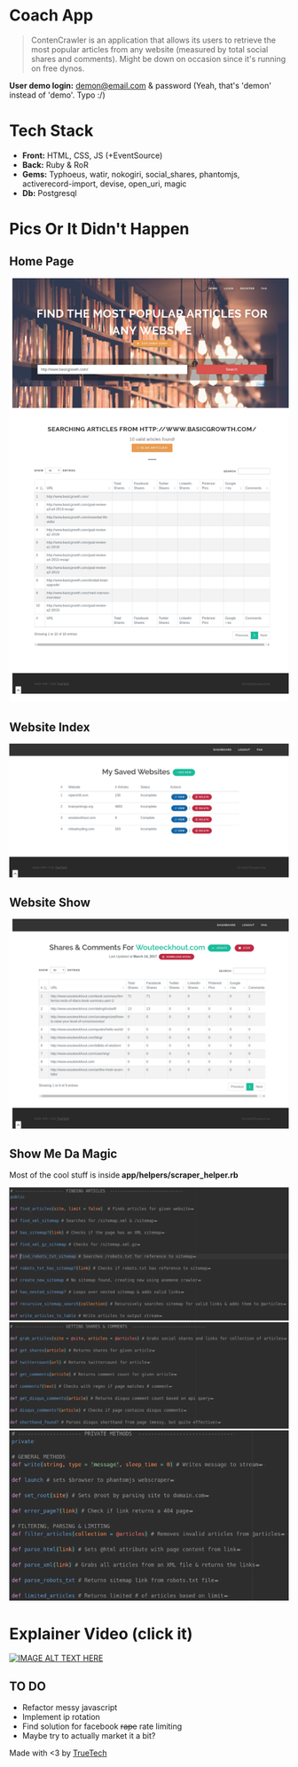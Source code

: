 # Coach App

>ContenCrawler is an application that allows its users to retrieve the most popular articles from any website (measured by total social shares and comments). Might be down on occasion since it's running on free dynos.   

<b>User demo login:</b> demon@email.com & password  (Yeah, that's 'demon' instead of 'demo'. Typo :/)<br/>

# Tech Stack

- <b>Front:</b> HTML, CSS, JS (+EventSource)
- <b>Back:</b> Ruby & RoR
- <b>Gems:</b> Typhoeus, watir, nokogiri, social_shares, phantomjs, activerecord-import, devise, open_uri, magic
- <b>Db:</b> Postgresql

# Pics Or It Didn't Happen

## Home Page
<img src="home.png"/>

## Website Index
<img src="index.png"/>

## Website Show
<img src="show.png"/>

## Show Me Da Magic
Most of the cool stuff is inside<b> app/helpers/scraper_helper.rb</b>

<img src="find_articles.png"/>
<img src="shares.png"/>
<img src="private.png"/>

# Explainer Video (click it)

[![IMAGE ALT TEXT HERE](https://img.youtube.com/vi/Z1w5bXbUS5w/0.jpg)](https://www.youtube.com/watch?list=PLGEw-EytTlW5GWyw4Ou6zrPrltMn7CpCJ&v=Z1w5bXbUS5w)

## TO DO

- Refactor messy javascript
- Implement ip rotation
- Find solution for facebook <span style="text-decoration:line-through;">rape</span> rate limiting
- Maybe try to actually market it a bit?  

Made with <3 by [TrueTech]("www.truetech.be/en")
